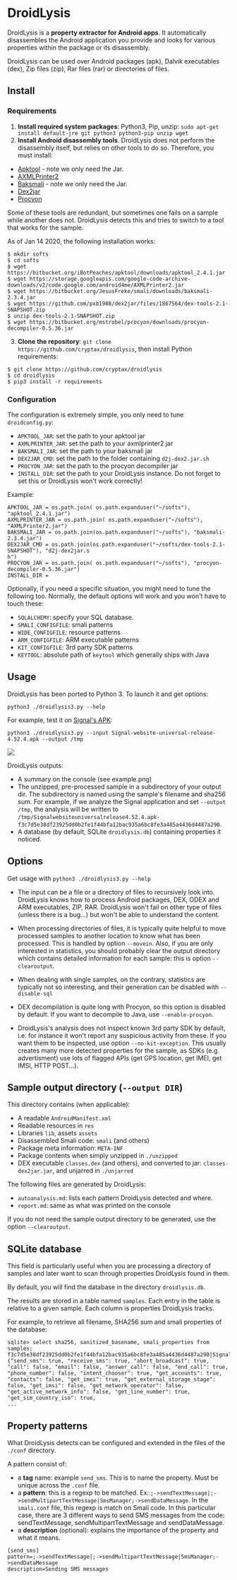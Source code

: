 # DroidLysis

DroidLysis is a **property extractor for Android apps**.
It automatically disassembles the Android application you provide
and looks for various properties within the package or its disassembly.

DroidLysis can be used over Android packages (apk), Dalvik executables (dex), Zip files (zip), Rar files (rar) or directories of files.

## Install

### Requirements

1. **Install required system packages**: Python3, Pip, unzip: `sudo apt-get install default-jre git python3 python3-pip unzip wget`
2. **Install Android disassembly tools**. DroidLysis does not perform the disassembly itself, but relies on other tools to do so. Therefore, you must install:

- [Apktool](https://ibotpeaches.github.io/Apktool/) - note we only need the Jar.
- [AXMLPrinter2](https://code.google.com/p/android4me/)
- [Baksmali](https://bitbucket.org/JesusFreke/smali/downloads) - note we only need the Jar.
- [Dex2jar](https://github.com/pxb1988/dex2jar)
- [Procyon](https://bitbucket.org/mstrobel/procyon/wiki/Java%20Decompiler)

Some of these tools are redundant, but sometimes one fails on a sample while another does not. DroidLysis detects this and tries to switch to a tool that works for the sample.

As of Jan 14 2020, the following installation works:

```
$ mkdir softs
$ cd softs
$ wget https://bitbucket.org/iBotPeaches/apktool/downloads/apktool_2.4.1.jar
$ wget https://storage.googleapis.com/google-code-archive-downloads/v2/code.google.com/android4me/AXMLPrinter2.jar
$ wget https://bitbucket.org/JesusFreke/smali/downloads/baksmali-2.3.4.jar
$ wget https://github.com/pxb1988/dex2jar/files/1867564/dex-tools-2.1-SNAPSHOT.zip
$ unzip dex-tools-2.1-SNAPSHOT.zip
$ wget https://bitbucket.org/mstrobel/procyon/downloads/procyon-decompiler-0.5.36.jar
```
3. **Clone the repository**: `git clone https://github.com/cryptax/droidlysis`, then install Python requirements:

```
$ git clone https://github.com/cryptax/droidlysis
$ cd droidlysis
$ pip3 install -r requirements
```


### Configuration

The configuration is extremely simple, you only need to tune `droidconfig.py`:

- `APKTOOL_JAR`: set the path to your apktool jar
- `AXMLPRINTER_JAR`: set the path to your axmlprinter2 jar
- `BAKSMALI_JAR`: set the path to your baksmali jar
- `DEX2JAR_CMD`: set the path to the folder containing `d2j-dex2.jar.sh`
- `PROCYON_JAR`: set the path to the procyon decompiler jar
- `INSTALL_DIR`: set the path to your DroidLysis instance. Do not forget to set this or DroidLysis won't work correctly!

Example:

```
APKTOOL_JAR = os.path.join( os.path.expanduser("~/softs"), "apktool_2.4.1.jar")
AXMLPRINTER_JAR = os.path.join( os.path.expanduser("~/softs"), "AXMLPrinter2.jar")
BAKSMALI_JAR = os.path.join(os.path.expanduser("~/softs"), "baksmali-2.3.4.jar")
DEX2JAR_CMD = os.path.join(os.path.expanduser("~/softs/dex-tools-2.1-SNAPSHOT"), "d2j-dex2jar.s
h")
PROCYON_JAR = os.path.join( os.path.expanduser("~/softs"), "procyon-decompiler-0.5.36.jar")
INSTALL_DIR = 
```

Optionally, if you need a specific situation, you might need to tune the following too. Normally, the default options will work and you won't have to touch these:
- `SQLALCHEMY`: specify your SQL database.
- `SMALI_CONFIGFILE`: smali patterns
- `WIDE_CONFIGFILE`: resource patterns
- `ARM_CONFIGFILE`: ARM executable patterns
- `KIT_CONFIGFILE`: 3rd party SDK patterns
- `KEYTOOL`: absolute path of `keytool` which generally ships with Java

## Usage

DroidLysis has been ported to Python 3. To launch it and get options:

```
python3 ./droidlysis3.py --help
```

For example, test it on [Signal's APK](https://signal.org/android/apk/):

```
python3 ./droidlysis3.py --input Signal-website-universal-release-4.52.4.apk --output /tmp
```

![](./example.png)

DroidLysis outputs:

- A summary on the console (see example.png)
- The unzipped, pre-processed sample in a subdirectory of your output dir. The subdirectory is named using the sample's filename and sha256 sum. For example, if we analyze the Signal application and set `--output /tmp`, the analysis will be written to `/tmp/Signalwebsiteuniversalrelease4.52.4.apk-f3c7d5e38df23925dd0b2fe1f44bfa12bac935a6bc8fe3a485a4436d4487a290`.
- A database (by default, SQLite `droidlysis.db`) containing properties it noticed.

## Options

Get usage with `python3 ./droidlysis3.py --help`

- The input can be a file or a directory of files to recursively look into. DroidLysis knows how to process Android packages, DEX, ODEX and ARM executables, ZIP, RAR. DroidLysis won't fail on other type of files (unless there is a bug...) but won't be able to understand the content.

- When processing directories of files, it is typically quite helpful to move processed samples to another location to know what has been processed. This is handled by option `--movein`.  Also, if you are only interested in statistics, you should probably clear the output directory which contains detailed information for each sample: this is option `--clearoutput`.

- When dealing with single samples, on the contrary, statistics are typically not so interesting, and their generation can be disabled with `--disable-sql`

- DEX decompilation is quite long with Procyon, so this option is disabled by default. If you want to decompile to Java, use `--enable-procyon`.

- DroidLysis's analysis does not inspect known 3rd party SDK by default, i.e. for instance it won't report any suspicious activity from these. If you want them to be inspected, use option `--no-kit-exception`. This usually creates many more detected properties for the sample, as SDKs (e.g. advertisment) use lots of flagged APIs (get GPS location, get IMEI, get IMSI, HTTP POST...).

## Sample output directory (`--output DIR`)

This directory contains (when applicable):

- A readable `AndroidManifest.xml`
- Readable resources in `res`
- Libraries `lib`, assets `assets`
- Disassembled Smali code: `smali` (and others)
- Package meta information: `META-INF`
- Package contents when simply unzipped in `./unzipped`
- DEX executable `classes.dex` (and others), and converted to jar: `classes-dex2jar.jar`, and unjarred in `./unjarred`

The following files are generated by DroidLysis:

- `autoanalysis.md`: lists each pattern DroidLysis detected and where.
- `report.md`: same as what was printed on the console

If you do not need the sample output directory to be generated, use the option `--clearoutput`.

## SQLite database

This field is particularly useful when you are processing a directory of samples and later want to scan through properties DroidLysis found in them.

By default, you will find the database in the directory `droidlysis.db`.

The results are stored in a table named `samples`. Each entry in the table is relative to a given sample. Each column is properties DroidLysis tracks.

For example, to retrieve all filename, SHA256 sum and smali properties of the database:

```
sqlite> select sha256, sanitized_basename, smali_properties from samples;
f3c7d5e38df23925dd0b2fe1f44bfa12bac935a6bc8fe3a485a4436d4487a290|Signalwebsiteuniversalrelease4.52.4.apk|{"send_sms": true, "receive_sms": true, "abort_broadcast": true, "call": false, "email": false, "answer_call": false, "end_call": true, "phone_number": false, "intent_chooser": true, "get_accounts": true, "contacts": false, "get_imei": true, "get_external_storage_stage": false, "get_imsi": false, "get_network_operator": false, "get_active_network_info": false, "get_line_number": true, "get_sim_country_iso": true,
...
```

## Property patterns

What DroidLysis detects can be configured and extended in the files of the `./conf` directory.

A pattern consist of:

- a **tag** name: example `send_sms`. This is to name the property. Must be unique across the `.conf` file.
- a **pattern**: this is a regexp to be matched. Ex: `;->sendTextMessage|;->sendMultipartTextMessage|SmsManager;->sendDataMessage`. In the `smali.conf` file, this regexp is match on Smali code. In this particular case, there are 3 different ways to send SMS messages from the code: sendTextMessage, sendMultipartTextMessage and sendDataMessage.
- a **description** (optional): explains the importance of the property and what it means.

```
[send_sms]
pattern=;->sendTextMessage|;->sendMultipartTextMessage|SmsManager;->sendDataMessage
description=Sending SMS messages
```


